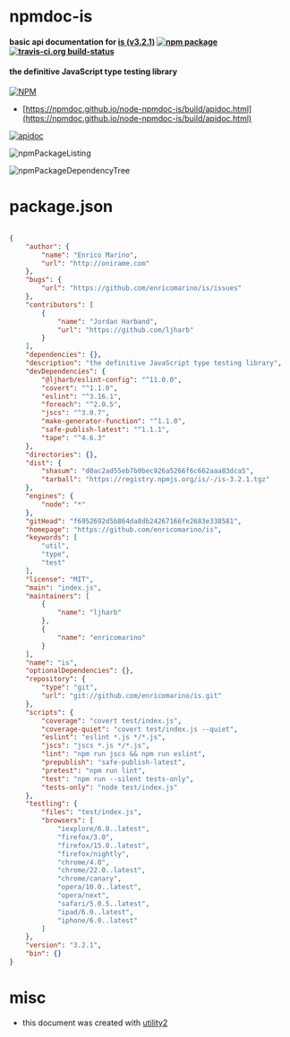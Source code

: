 # npmdoc-is

#### basic api documentation for  [is (v3.2.1)](https://github.com/enricomarino/is)  [![npm package](https://img.shields.io/npm/v/npmdoc-is.svg?style=flat-square)](https://www.npmjs.org/package/npmdoc-is) [![travis-ci.org build-status](https://api.travis-ci.org/npmdoc/node-npmdoc-is.svg)](https://travis-ci.org/npmdoc/node-npmdoc-is)

#### the definitive JavaScript type testing library

[![NPM](https://nodei.co/npm/is.png?downloads=true&downloadRank=true&stars=true)](https://www.npmjs.com/package/is)

- [https://npmdoc.github.io/node-npmdoc-is/build/apidoc.html](https://npmdoc.github.io/node-npmdoc-is/build/apidoc.html)

[![apidoc](https://npmdoc.github.io/node-npmdoc-is/build/screenCapture.buildCi.browser.%252Ftmp%252Fbuild%252Fapidoc.html.png)](https://npmdoc.github.io/node-npmdoc-is/build/apidoc.html)

![npmPackageListing](https://npmdoc.github.io/node-npmdoc-is/build/screenCapture.npmPackageListing.svg)

![npmPackageDependencyTree](https://npmdoc.github.io/node-npmdoc-is/build/screenCapture.npmPackageDependencyTree.svg)



# package.json

```json

{
    "author": {
        "name": "Enrico Marino",
        "url": "http://onirame.com"
    },
    "bugs": {
        "url": "https://github.com/enricomarino/is/issues"
    },
    "contributors": [
        {
            "name": "Jordan Harband",
            "url": "https://github.com/ljharb"
        }
    ],
    "dependencies": {},
    "description": "the definitive JavaScript type testing library",
    "devDependencies": {
        "@ljharb/eslint-config": "^11.0.0",
        "covert": "^1.1.0",
        "eslint": "^3.16.1",
        "foreach": "^2.0.5",
        "jscs": "^3.0.7",
        "make-generator-function": "^1.1.0",
        "safe-publish-latest": "^1.1.1",
        "tape": "^4.6.3"
    },
    "directories": {},
    "dist": {
        "shasum": "d0ac2ad55eb7b0bec926a5266f6c662aaa83dca5",
        "tarball": "https://registry.npmjs.org/is/-/is-3.2.1.tgz"
    },
    "engines": {
        "node": "*"
    },
    "gitHead": "f6952692d5b864da8db24267166fe2683e338581",
    "homepage": "https://github.com/enricomarino/is",
    "keywords": [
        "util",
        "type",
        "test"
    ],
    "license": "MIT",
    "main": "index.js",
    "maintainers": [
        {
            "name": "ljharb"
        },
        {
            "name": "enricomarino"
        }
    ],
    "name": "is",
    "optionalDependencies": {},
    "repository": {
        "type": "git",
        "url": "git://github.com/enricomarino/is.git"
    },
    "scripts": {
        "coverage": "covert test/index.js",
        "coverage-quiet": "covert test/index.js --quiet",
        "eslint": "eslint *.js */*.js",
        "jscs": "jscs *.js */*.js",
        "lint": "npm run jscs && npm run eslint",
        "prepublish": "safe-publish-latest",
        "pretest": "npm run lint",
        "test": "npm run --silent tests-only",
        "tests-only": "node test/index.js"
    },
    "testling": {
        "files": "test/index.js",
        "browsers": [
            "iexplore/6.0..latest",
            "firefox/3.0",
            "firefox/15.0..latest",
            "firefox/nightly",
            "chrome/4.0",
            "chrome/22.0..latest",
            "chrome/canary",
            "opera/10.0..latest",
            "opera/next",
            "safari/5.0.5..latest",
            "ipad/6.0..latest",
            "iphone/6.0..latest"
        ]
    },
    "version": "3.2.1",
    "bin": {}
}
```



# misc
- this document was created with [utility2](https://github.com/kaizhu256/node-utility2)
